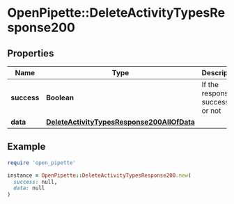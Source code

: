 # OpenPipette::DeleteActivityTypesResponse200

## Properties

| Name | Type | Description | Notes |
| ---- | ---- | ----------- | ----- |
| **success** | **Boolean** | If the response is successful or not | [optional] |
| **data** | [**DeleteActivityTypesResponse200AllOfData**](DeleteActivityTypesResponse200AllOfData.md) |  | [optional] |

## Example

```ruby
require 'open_pipette'

instance = OpenPipette::DeleteActivityTypesResponse200.new(
  success: null,
  data: null
)
```

